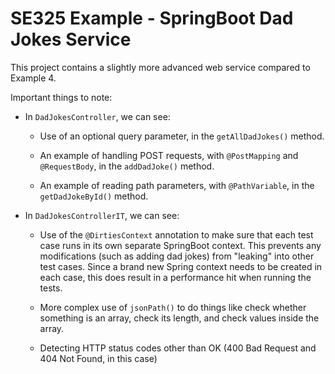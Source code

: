 # SE325 Example - SpringBoot Dad Jokes Service

This project contains a slightly more advanced web service compared to Example 4.

Important things to note:

- In `DadJokesController`, we can see:

  - Use of an optional query parameter, in the `getAllDadJokes()` method.
  
  - An example of handling POST requests, with `@PostMapping` and `@RequestBody`, in the `addDadJoke()` method.

  - An example of reading path parameters, with `@PathVariable`, in the `getDadJokeById()` method.

- In `DadJokesControllerIT`, we can see:

  - Use of the `@DirtiesContext` annotation to make sure that each test case runs in its own separate SpringBoot context. This prevents any modifications (such as adding dad jokes) from "leaking" into other test cases. Since a brand new Spring context needs to be created in each case, this does result in a performance hit when running the tests.

  - More complex use of `jsonPath()` to do things like check whether something is an array, check its length, and check values inside the array.

  - Detecting HTTP status codes other than OK (400 Bad Request and 404 Not Found, in this case)
